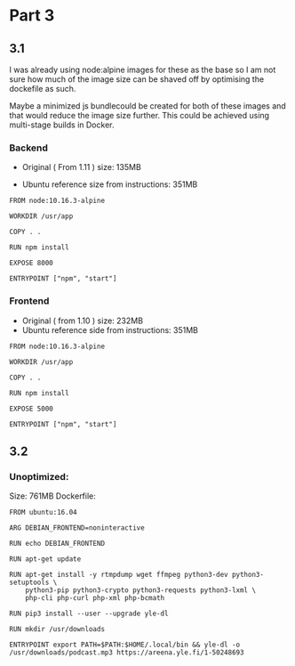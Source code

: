 # Part 3

## 3.1

I was already using node:alpine images for these as the base so I am not sure
how much of the image size can be shaved off by optimising the dockefile as such.

Maybe a minimized js bundlecould be created for both of these images and that would reduce the image size further. This could be achieved using multi-stage builds in Docker.

### Backend
- Original ( From 1.11 ) size: 135MB

- Ubuntu reference size from instructions:  351MB

```
FROM node:10.16.3-alpine

WORKDIR /usr/app

COPY . .

RUN npm install

EXPOSE 8000

ENTRYPOINT ["npm", "start"]
```

### Frontend
- Original ( from 1.10 ) size: 232MB
- Ubuntu reference side from instructions:  351MB

```
FROM node:10.16.3-alpine

WORKDIR /usr/app

COPY . .

RUN npm install

EXPOSE 5000

ENTRYPOINT ["npm", "start"]
```

## 3.2

### Unoptimized:
Size: 761MB
Dockerfile:
```
FROM ubuntu:16.04

ARG DEBIAN_FRONTEND=noninteractive

RUN echo DEBIAN_FRONTEND

RUN apt-get update

RUN apt-get install -y rtmpdump wget ffmpeg python3-dev python3-setuptools \
    python3-pip python3-crypto python3-requests python3-lxml \
    php-cli php-curl php-xml php-bcmath

RUN pip3 install --user --upgrade yle-dl

RUN mkdir /usr/downloads

ENTRYPOINT export PATH=$PATH:$HOME/.local/bin && yle-dl -o /usr/downloads/podcast.mp3 https://areena.yle.fi/1-50248693
```
